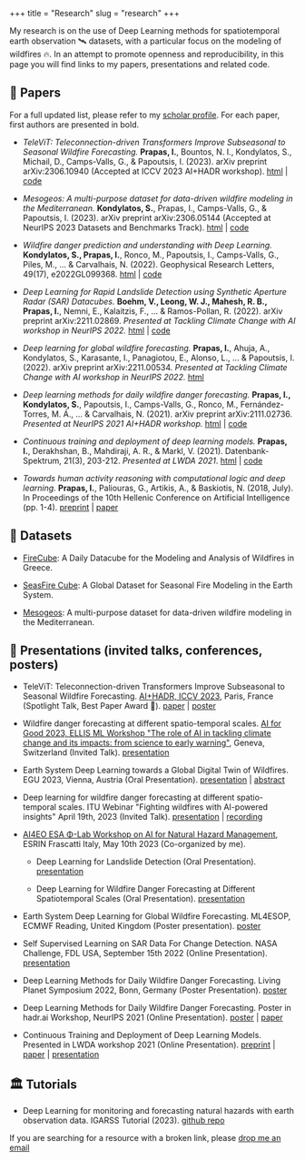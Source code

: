 +++
title = "Research"
slug = "research"
+++

My research is on the use of Deep Learning methods for spatiotemporal earth observation 🛰️ datasets, with a particular focus on the modeling of wildfires 🔥. 
In an attempt to promote openness and reproducibility, in this page you will find links to my papers, presentations and related code. 

## 📜 Papers

For a full updated list, please refer to my [scholar profile](https://scholar.google.com/citations?user=tEF8OxIAAAAJ). For each paper, first authors are presented in bold.

* *TeleViT: Teleconnection-driven Transformers Improve Subseasonal to Seasonal Wildfire Forecasting.* **Prapas, I.**, Bountos, N. I., Kondylatos, S., Michail, D., Camps-Valls, G., & Papoutsis, I. (2023). arXiv preprint arXiv:2306.10940 (Accepted at ICCV 2023 AI+HADR workshop). [html](https://arxiv.org/abs/2306.10940) | [code](https://github.com/orion-ai-lab/televit)
  
* *Mesogeos: A multi-purpose dataset for data-driven wildfire modeling in the Mediterranean.* **Kondylatos, S.**, Prapas, I., Camps-Valls, G., & Papoutsis, I. (2023). arXiv preprint arXiv:2306.05144  (Accepted at NeurIPS 2023 Datasets and Benchmarks Track). [html](https://arxiv.org/abs/2306.05144) | [code](https://github.com/orion-ai-lab/mesogeos)
  
* *Wildfire danger prediction and understanding with Deep Learning.* **Kondylatos, S., Prapas, I.**, Ronco, M., Papoutsis, I., Camps-Valls, G., Piles, M., ... & Carvalhais, N. (2022). Geophysical Research Letters, 49(17), e2022GL099368. [html](https://agupubs.onlinelibrary.wiley.com/doi/full/10.1029/2022GL099368) | [code](https://github.com/Orion-AI-Lab/wildfire_forecasting)
  
* *Deep Learning for Rapid Landslide Detection using Synthetic Aperture Radar (SAR) Datacubes.* **Boehm, V., Leong, W. J., Mahesh, R. B., Prapas, I.**, Nemni, E., Kalaitzis, F., ... & Ramos-Pollan, R. (2022). arXiv preprint arXiv:2211.02869. *Presented at Tackling Climate Change with AI workshop in NeurIPS 2022.* [html](https://arxiv.org/abs/2211.02869) | [code](https://github.com/iprapas/landslide-sar-unet)
  
* *Deep learning for global wildfire forecasting.* **Prapas, I.**, Ahuja, A., Kondylatos, S., Karasante, I., Panagiotou, E., Alonso, L., ... & Papoutsis, I. (2022). arXiv preprint arXiv:2211.00534. *Presented at Tackling Climate Change with AI workshop in NeurIPS 2022.* [html](https://arxiv.org/abs/2211.00534)
  
* *Deep learning methods for daily wildfire danger forecasting.* **Prapas, I., Kondylatos, S.**, Papoutsis, I., Camps-Valls, G., Ronco, M., Fernández-Torres, M. Á., ... & Carvalhais, N. (2021). arXiv preprint arXiv:2111.02736. *Presented at NeurIPS 2021 AI+HADR workshop.*  [html](https://arxiv.org/abs/2111.02736) | [code](https://github.com/Orion-AI-Lab/wildfire_forecasting)
  
* *Continuous training and deployment of deep learning models.* **Prapas, I.**, Derakhshan, B., Mahdiraji, A. R., & Markl, V. (2021). Datenbank-Spektrum, 21(3), 203-212. *Presented at LWDA 2021*. [html](https://link.springer.com/article/10.1007/s13222-021-00386-8) | [code](https://github.com/iprapas/dl-continuous-deployment)
  
* *Towards human activity reasoning with computational logic and deep learning.* **Prapas, I.**, Paliouras, G., Artikis, A., & Baskiotis, N. (2018, July). In Proceedings of the 10th Hellenic Conference on Artificial Intelligence (pp. 1-4). [preprint](/files/setn_2018_preprint.pdf) | [paper](https://dl.acm.org/doi/pdf/10.1145/3200947.3201051)


## 💾 Datasets

* [FireCube](https://zenodo.org/record/6475592): A Daily Datacube for the Modeling and Analysis of Wildfires in Greece.

* [SeasFire Cube](https://zenodo.org/record/8055879): A Global Dataset for Seasonal Fire Modeling in the Earth System.

* [Mesogeos](https://orion-ai-lab.github.io/mesogeos/): A multi-purpose dataset for data-driven wildfire modeling in the Mediterranean.


## 🎨 Presentations (invited talks, conferences, posters)

* TeleViT: Teleconnection-driven Transformers Improve Subseasonal to Seasonal Wildfire Forecasting. [AI+HADR, ICCV 2023](https://www.hadr.ai/iccv23/iccv-schedule-2023), Paris, France (Spotlight Talk, Best Paper Award 🥇). [paper](https://arxiv.org/abs/2306.10940) | [poster](/files/ICCV_HADRAI_POSTER_FINAL.pdf)

* Wildfire danger forecasting at different spatio-temporal scales. [AI for Good 2023, ELLIS ML Workshop "The role of AI in tackling climate change and its impacts: from science to early warning"](https://aiforgood.itu.int/event/the-role-of-ai-in-tackling-climate-change-and-its-impacts-from-science-to-early-warning/), Geneva, Switzerland (Invited Talk). [presentation](/files/AI4GOOD_Wildfires_multiple_scales.pdf)

* Earth System Deep Learning towards a Global Digital Twin of Wildfires. EGU 2023, Vienna, Austria (Oral Presentation). [presentation](/files/EGU_26_04_2023.pdf) | [abstract](https://meetingorganizer.copernicus.org/EGU23/EGU23-5443.html)

* Deep learning for wildfire danger forecasting at different spatio-temporal scales. ITU Webinar "Fighting wildfires with AI-powered insights" April 19th, 2023 (Invited Talk). [presentation](https://www.itu.int/en/ITU-T/webinars/20230419/Documents/2_Ioannis%20Prapas.pdf) | [recording](https://itu.zoom.us/rec/share/qD4WfX_aSp2pYGsCGFszpRs17AC1e9nzEWLv2hYg9EdKpMauinKF25z10YRh6u_K.LU3NnjFs1RgmVwMY?startTime=1681905677000)

* [AI4EO ESA Φ-Lab Workshop on AI for Natural Hazard Management](https://seasfire.hua.gr/2023/05/18/seasfire-at-esa-ai4eo-workshop-on-natural-hazard-management/), ESRIN Frascatti Italy, May 10th 2023 (Co-organized by me).

	* Deep Learning for Landslide Detection (Oral Presentation). [presentation](https://drive.google.com/file/d/1H82hzvUIAjQF0QF6NFJpXcJaj7fYqS9V/view?usp=sharing)
	
	* Deep Learning for Wildfire Danger Forecasting at Different Spatiotemporal Scales (Oral Presentation). [presentation](https://drive.google.com/file/d/1d7IRdHKiAGS5fVuns-NbWla0ICj5upaX/view?usp=sharing)

* Earth System Deep Learning for Global Wildfire Forecasting. ML4ESOP, ECMWF Reading, United Kingdom (Poster presentation). [poster](/files/talk_ECMWF-ESA-WS_Papoutsis_Prapas.pdf)

* Self Supervised Learning on SAR Data For Change Detection. NASA Challenge, FDL USA, September 15th 2022 (Online Presentation). [presentation](https://youtu.be/K_U37sRLoqU?t=1913)

* Deep Learning Methods for Daily Wildfire Danger Forecasting. Living Planet Symposium 2022, Bonn, Germany (Poster Presentation). [poster](/files/lps2022_poster_wildfire.pdf)

* Deep Learning Methods for Daily Wildfire Danger Forecasting. Poster in hadr.ai Workshop, NeurIPS 2021 (Online Presentation). [poster](/files/hadrai_nips2021_poster.pdf) | [paper](https://arxiv.org/abs/2111.02736)

* Continuous Training and Deployment of Deep Learning Models. Presented in LWDA workshop 2021 (Online Presentation). [preprint](/blog/lwda2021-article/dl_continuous_deployment.pdf) | [paper](https://link.springer.com/article/10.1007/s13222-021-00386-8) | [presentation](/files/lwda2021_presentation.pptx)

## 🏛️ Tutorials

* Deep Learning for monitoring and forecasting natural hazards with earth observation data. IGARSS Tutorial (2023). [github repo](https://github.com/Orion-AI-Lab/igarss23_DL4NH)


If you are searching for a resource with a broken link, please [drop me an email](mailto:iprapas+blog@protonmail.com)